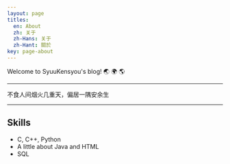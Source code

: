 ```yaml
---
layout: page
titles:
  en: About
  zh: 关于
  zh-Hans: 关于
  zh-Hant: 關於
key: page-about
---
```


Welcome to SyuuKensyou's blog! :earth_asia: :earth_africa: :earth_americas:

--------------------------------------------------------------------------------------

不食人间烟火几重天，偏居一隅安余生

----------------------------------------------------------------------------------------

## Skills

- C, C++, Python
- A little about Java and HTML
- SQL